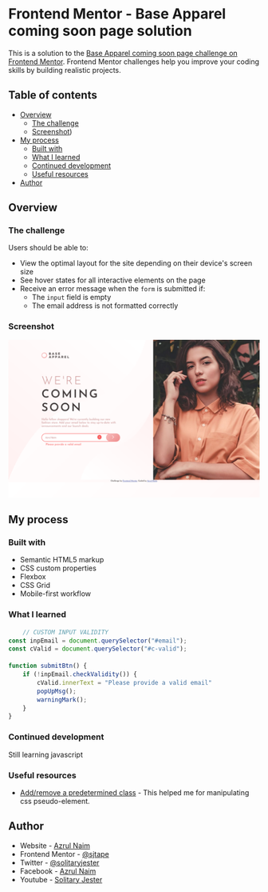 # Frontend Mentor - Base Apparel coming soon page solution

This is a solution to the [Base Apparel coming soon page challenge on Frontend Mentor](https://www.frontendmentor.io/challenges/base-apparel-coming-soon-page-5d46b47f8db8a7063f9331a0). Frontend Mentor challenges help you improve your coding skills by building realistic projects. 

## Table of contents

- [Overview](#overview)
  - [The challenge](#the-challenge)
  - [Screenshot](#screenshot))
- [My process](#my-process)
  - [Built with](#built-with)
  - [What I learned](#what-i-learned)
  - [Continued development](#continued-development)
  - [Useful resources](#useful-resources)
- [Author](#author)


## Overview

### The challenge

Users should be able to:

- View the optimal layout for the site depending on their device's screen size
- See hover states for all interactive elements on the page
- Receive an error message when the `form` is submitted if:
  - The `input` field is empty
  - The email address is not formatted correctly

### Screenshot

![active screenshot](./docs/design/desktop-active.png)



## My process

### Built with

- Semantic HTML5 markup
- CSS custom properties
- Flexbox
- CSS Grid
- Mobile-first workflow


### What I learned

```js
    // CUSTOM INPUT VALIDITY 
const inpEmail = document.querySelector("#email");
const cValid = document.querySelector("#c-valid");

function submitBtn() {
    if (!inpEmail.checkValidity()) {
        cValid.innerText = "Please provide a valid email"
        popUpMsg();
        warningMark();
    }
}
```


### Continued development

Still learning javascript


### Useful resources

- [Add/remove a predetermined class](https://stackoverflow.com/a/21709814/17908941) - This helped me for manipulating css pseudo-element.


## Author

- Website - [Azrul Naim](https://sjtape.github.io/)
- Frontend Mentor - [@sjtape](https://www.frontendmentor.io/profile/sjtape)
- Twitter - [@solitaryjester](https://twitter.com/solitaryjester)
- Facebook - [Azrul Naim](https://www.facebook.com/solitary69jester)
- Youtube - [Solitary Jester](https://www.youtube.com/channel/UCkoYmybPTWO92AnRl-q3hig)
